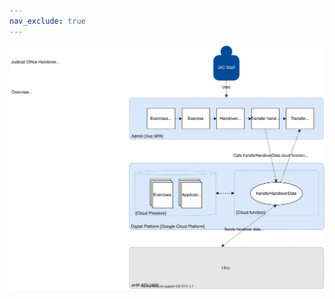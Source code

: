 ```yaml
---
nav_exclude: true
---
```


![Judicial Office handover](jac-digital-platform-architecture-Component.svg)

